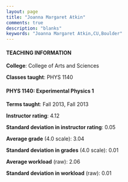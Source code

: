 ```yaml
---
layout: page
title: "Joanna Margaret Atkin" 
comments: true
description: "blanks"
keywords: "Joanna Margaret Atkin,CU,Boulder"
---
```

<head>
<script src="https://ajax.googleapis.com/ajax/libs/jquery/2.1.3/jquery.min.js"></script>
<script src="https://dl.dropboxusercontent.com/s/pc42nxpaw1ea4o9/highcharts.js?dl=0"></script>
<!-- <script src="../assets/js/highcharts.js"></script> -->
<style type="text/css">@font-face {
	font-family: "Bebas Neue";
	src: url(https://www.filehosting.org/file/details/544349/BebasNeue Regular.otf) format("opentype");
	}
	h1.Bebas { 
		font-family: "Bebas Neue", Verdana, Tahoma;
	}
</style>
</head>
	   
#### TEACHING INFORMATION

**College**: College of Arts and Sciences

**Classes taught**: PHYS 1140

#### PHYS 1140: Experimental Physics 1

**Terms taught**: Fall 2013, Fall 2013

**Instructor rating**: 4.12

**Standard deviation in instructor rating**: 0.05

**Average grade** (4.0 scale): 3.04

**Standard deviation in grades** (4.0 scale): 0.01

**Average workload** (raw): 2.06

**Standard deviation in workload** (raw): 0.01

